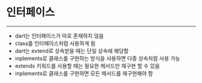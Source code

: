 # 인터페이스

---

- dart는 인터페이스가 따로 존재하지 않음
- class를 인터페이스처럼 사용하게 됨
- dart는 extend로 상속받을 때는 단일 상속에 해당함
- inplements로 클래스를 구현하는 방식을 사용하면 다중 상속처럼 사용 가능
- extends 키워드를 사용할 때는 필요한 메서드만 재구현 할 수 있음
- inplements로 클래스를 구현하면 모든 메서드를 재구현해야 함
